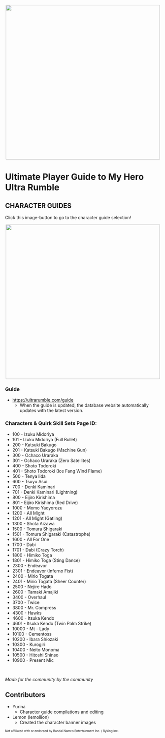 <p align="center">
    <img src="https://ultrarumble.com/assets/guide/guide.jpg" width="500"/>
</p>

# Ultimate Player Guide to My Hero Ultra Rumble
## CHARACTER GUIDES
Click this image-button to go to the character guide selection!

<p align="center">
    <a href="https://ultrarumble.com/guide/characters" target="_blank"><img src="https://ultrarumble.com/assets/guide/guide-characters.jpg" width="500" /></a>
</p>

### Guide
- https://ultrarumble.com/guide
  - When the guide is updated, the database website automatically updates with the latest version.


### Characters & Quirk Skill Sets Page ID:
- 100 - Izuku Midoriya 
- 101 - Izuku Midoriya (Full Bullet)
- 200 - Katsuki Bakugo 
- 201 - Katsuki Bakugo (Machine Gun)
- 300 - Ochaco Uraraka 
- 301 - Ochaco Uraraka (Zero Satellites)
- 400 - Shoto Todoroki 
- 401 - Shoto Todoroki (Ice Fang Wind Flame)
- 500 - Tenya Iida 
- 600 - Tsuyu Asui 
- 700 - Denki Kaminari 
- 701 - Denki Kaminari (Lightning)
- 800 - Eijiro Kirishima 
- 801 - Eijiro Kirishima (Red Drive)
- 1000 - Momo Yaoyorozu 
- 1200 - All Might 
- 1201 - All Might (Gatling)
- 1300 - Shota Aizawa 
- 1500 - Tomura Shigaraki 
- 1501 - Tomura Shigaraki (Catastrophe)
- 1600 - All For One 
- 1700 - Dabi 
- 1701 - Dabi (Crazy Torch)
- 1800 - Himiko Toga 
- 1801 - Himiko Toga (Sting Dance)
- 2300 - Endeavor 
- 2301 - Endeavor (Inferno Fist)
- 2400 - Mirio Togata 
- 2401 - Mirio Togata (Sheer Counter)
- 2500 - Nejire Hado 
- 2600 - Tamaki Amajiki 
- 3400 - Overhaul 
- 3700 - Twice 
- 3800 - Mr. Compress 
- 4300 - Hawks  
- 4600 - Itsuka Kendo 
- 4601 - Itsuka Kendo (Twin Palm Strike)
- 10000 - Mt - Lady 
- 10100 - Cementoss 
- 10200 - Ibara Shiozaki 
- 10300 - Kurogiri 
- 10400 - Neito Monoma 
- 10500 - Hitoshi Shinso 
- 10900 - Present Mic 
<!--<ol>
  <li value="100">Izuku Midoriya</li>
  <li value="101">Izuku Midoriya (Full Bullet)</li>
  <li value="200">Katsuki Bakugo</li>
  <li value="201">Katsuki Bakugo (Machine Gun)</li>
  <li value="300">Ochaco Uraraka</li>
  <li value="301">Ochaco Uraraka (Zero Satellites)</li>
  <li value="400">Shoto Todoroki</li>
  <li value="401">Shoto Todoroki (Ice Fang Wind Flame)</li>
  <li value="500">Tenya Iida</li>
  <li value="600">Tsuyu Asui</li>
  <li value="700">Denki Kaminari</li>
  <li value="701">Denki Kaminari (Lightning)</li>
  <li value="800">Eijiro Kirishima</li>
  <li value="801">Eijiro Kirishima (Red Drive)</li>
  <li value="1000">Momo Yaoyorozu</li>
  <li value="1200">All Might</li>
  <li value="1201">All Might (Gatling)</li>
  <li value="1300">Shota Aizawa</li>
  <li value="1500">Tomura Shigaraki</li>
  <li value="1501">Tomura Shigaraki (Catastrophe)</li>
  <li value="1600">All For One</li>
  <li value="1700">Dabi</li>
  <li value="1701">Dabi (Crazy Torch)</li>
  <li value="1800">Himiko Toga</li>
  <li value="1801">Himiko Toga (Sting Dance)</li>
  <li value="2300">Endeavor</li>
  <li value="2301">Endeavor (Inferno Fist)</li>
  <li value="2400">Mirio Togata</li>
  <li value="2401">Mirio Togata (Sheer Counter)</li>
  <li value="2500">Nejire Hado</li>
  <li value="2600">Tamaki Amajiki</li>
  <li value="3400">Overhaul</li>
  <li value="3700">Twice</li>
  <li value="3800">Mr. Compress</li>
  <li value="4300">Hawks</li>
  <li value="4600">Itsuka Kendo</li>
  <li value="4601">Itsuka Kendo (Twin Palm Strike)</li>
  <li value="10000">Mt. Lady</li>
  <li value="10100">Cementoss</li>
  <li value="10200">Ibara Shiozaki</li>
  <li value="10300">Kurogiri</li>
  <li value="10400">Neito Monoma</li>
  <li value="10500">Hitoshi Shinso</li>
  <li value="10900">Present Mic</li>
</ol>-->
<!--
DO NOT DELETE THIS LIST!
100. Izuku Midoriya (Default)
101. Izuku Midoriya (Full Bullet)
200. Katsuki Bakugo (Default)
201. Katsuki Bakugo (Machine Gun)
300. Ochaco Uraraka (Default)
301. Ochaco Uraraka (Zero Satellites)
400. Shoto Todoroki (Default)
401. Shoto Todoroki (Ice Fang Wind Flame)
500. Tenya Iida (Default)
600. Tsuyu Asui (Default)
700. Denki Kaminari (Default)
701. Denki Kaminari (Lightning)
800. Eijiro Kirishima (Default)
801. Eijiro Kirishima (Red Drive)
1000. Momo Yaoyorozu (Default)
1200. All Might (Default)
1201. All Might (Gatling)
1300. Shota Aizawa (Default)
1500. Tomura Shigaraki (Default)
1501. Tomura Shigaraki (Catastrophe)
1600. All For One (Default)
1700. Dabi (Default)
1701. Dabi (Crazy Torch)
1800. Himiko Toga (Default)
1801. Himiko Toga (Sting Dance)
2300. Endeavor (Default)
2301. Endeavor (Inferno Fist)
2400. Mirio Togata (Default)
2401. Mirio Togata (Sheer Counter)
2500. Nejire Hado (Default)
2600. Tamaki Amajiki (Default)
3400. Overhaul (Default)
3700. Twice (Default)
3800. Mr. Compress (Default)
4300. Hawks (Default) 
4600. Itsuka Kendo (Default)
4601. Itsuka Kendo (Twin Palm Strike)
10000. Mt. Lady (Default)
10100. Cementoss (Default)
10200. Ibara Shiozaki (Default)
10300. Kurogiri
10400. Neito Monoma
10500. Hitoshi Shinso
10900. Present Mic-->
<br/>

*Made for the community by the community*

## Contributors
- Yurina
  - Character guide compilations and editing
- Lemon (lemollion)
  - Created the character banner images


<sub><sup>Not affiliated with or endorsed by Bandai Namco Entertainment Inc. / Byking Inc.</sup></sub>

